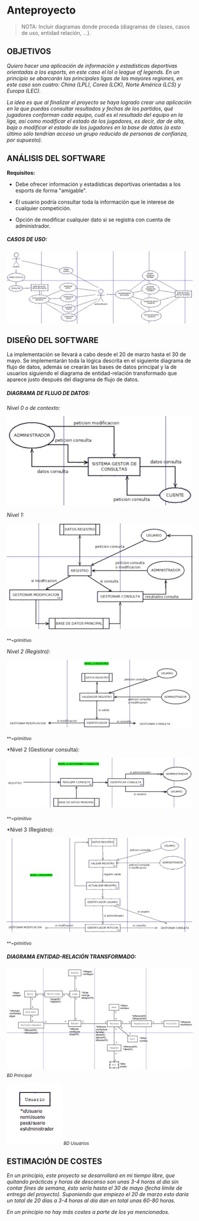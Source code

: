 # Anteproyecto

> NOTA: Incluir diagramas donde proceda (diagramas de clases, casos de uso, entidad relación, ...).

## OBJETIVOS

*Quiero hacer una aplicación de información y estadísticas deportivas orientadas a los esports, en este caso el lol o league of legends. En un principio se abarcarán las principales ligas de las mayores regiones, en este caso son cuatro: China (LPL), Corea (LCK), Norte América (LCS) y Europa (LEC).*

*La idea es que al finalizar el proyecto se haya logrado crear una aplicación en la que puedas consultar resultados y fechas de los partidos, qué jugadores conforman cada equipo, cuál es el resultado del equipo en la liga, así como modificar el estado de los jugadores, es decir, dar de alta, baja o modificar el estado de los jugadores en la base de datos (a esto último sólo tendrían acceso un grupo reducido de personas de confianza, por supuesto).*

## ANÁLISIS DEL SOFTWARE

**Requisitos:**

- Debe ofrecer información y estadísticas deportivas orientadas a los esports de forma "amigable".

- El usuario podría consultar toda la información que le interese de cualquier competición.

- Opción de modificar cualquier dato si se registra con cuenta de administrador.

##### CASOS DE USO:

![alt text](https://github.com/KarimElKharrat/integracion-dam/blob/main/docs/doc_images/casosdeuso.png?raw=true)

## DISEÑO DEL SOFTWARE

La implementación se llevará a cabo desde el 20 de marzo hasta el 30 de mayo. Se implementarán toda la lógica descrita en el siguiente diagrama de flujo de datos, además se crearán las bases de datos principal y la de usuarios siguiendo el diagrama de entidad-relación transformado que aparece justo después del diagrama de flujo de datos.

##### DIAGRAMA DE FLUJO DE DATOS:

*Nivel 0 o de contexto:*

![alt text](https://github.com/KarimElKharrat/integracion-dam/blob/main/docs/doc_images/dfdnivel0.png?raw=true)

*Nivel 1:*

![alt text](https://github.com/KarimElKharrat/integracion-dam/blob/main/docs/doc_images/dfdnivel1.png?raw=true)

<sub>**=primitivo</sub>

*Nivel 2 (Registro):*

![alt text](https://github.com/KarimElKharrat/integracion-dam/blob/main/docs/doc_images/dfdnivel2.1.png?raw=true)

<sub>**=primitivo</sub>

*Nivel 2 (Gestionar consulta):

![alt text](https://github.com/KarimElKharrat/integracion-dam/blob/main/docs/doc_images/dfdnivel2.2.png?raw=true)

<sub>**=primitivo</sub>

*Nivel 3 (Registro):

![alt text](https://github.com/KarimElKharrat/integracion-dam/blob/main/docs/doc_images/dfdnivel3.png?raw=true)

<sub>**=primitivo</sub>

##### DIAGRAMA ENTIDAD-RELACIÓN TRANSFORMADO:

![alt text](https://github.com/KarimElKharrat/integracion-dam/blob/main/docs/doc_images/bdprincipal.png?raw=true)
<sub>*BD Principal*</sub>

![alt text](https://github.com/KarimElKharrat/integracion-dam/blob/main/docs/doc_images/bdusuarios.png?raw=true)
<sub>*BD Usuarios*</sub>

## ESTIMACIÓN DE COSTES

*En un principio, este proyecto se desarrollará en mi tiempo libre, que quitando prácticas y horas de descanso son unas 3-4 horas al dia sin contar fines de semana, ésto sería hasta el 30 de mayo (fecha límite de entrega del proyecto). Suponiendo que empiezo el 20 de marzo esto daría un total de 20 días a 3-4 horas al día dan en total unas 60-80 horas.*

*En un principio no hay más costes a parte de los ya mencionados.*
